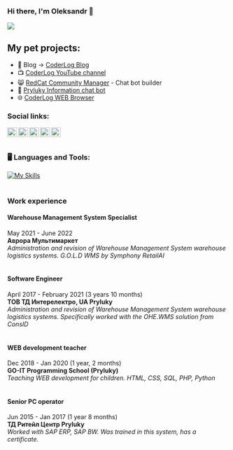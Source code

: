 ### Hi there, I'm Oleksandr 👋 

<img src="https://komarev.com/ghpvc/?username=alexborsch&style=flat">

## My pet projects:
- 📝 Blog -> [CoderLog Blog](https://coderlog.top)
- 📺 [CoderLog YouTube channel](https://www.youtube.com/channel/UCQFJjX4FFGp4zLWo1R-viKQ)
- 😸 [RedCat Community Manager](https://redcat.click) - Chat bot builder
- 💬 [Pryluky Information chat bot](https://prylukyinfobot.tk/)
- 🌐 [CoderLog WEB Browser](https://github.com/alexborsch/coderlog-browser)

### Social links:
[<img align="left" alt="YouTube" width="22px" src="https://coderlog.top/github/icons/youtube.svg" />](https://www.youtube.com/channel/UCQFJjX4FFGp4zLWo1R-viKQ) 
[<img align="left" alt="Instagram" width="22px" src="https://coderlog.top/github/icons/insta.svg" />](https://www.instagram.com/oleksandr_borsch/) 
[<img align="left" alt="Facebook" width="22px" src="https://coderlog.top/github/icons/facebook.svg" />](https://www.facebook.com/alexborschdeveloper)
[<img align="left" alt="Twitter" width="22px" src="https://coderlog.top/github/icons/twitter.svg" />](https://twitter.com/borsch_alex)
[<img align="left" alt="Linkedin" width="22px" src="https://coderlog.top/github/icons/linkedin.svg" />](https://www.linkedin.com/in/alexander-borshch-9a5b38189)

</br></br>
### 🖥️ Languages and Tools:

[![My Skills](https://skillicons.dev/icons?i=python,django,php,wordpress,html,css,linux,bash,git,docker,vim,figma,md,arduino,raspberrypi,mysql,postgres,sqlite,redis&perline=8)](https://coderlog.top)
</br>
</br>

### Work experience

#### Warehouse Management System Specialist

May 2021 - June 2022</br>
**Аврора Мультимаркет**</br>
*Administration and revision of Warehouse Management System warehouse logistics systems. G.O.L.D WMS by Symphony RetailAI*</br></br>

#### Software Engineer

April 2017 - February 2021 (3 years 10 months)</br>
**ТОВ ТД Интерелектро, UA Pryluky**</br>
*Administration and revision of Warehouse Management System warehouse logistics systems. Specifically worked with the OHE.WMS solution from ConsID*</br></br>

#### WEB development teacher

Dec 2018 - Jan 2020 (1 year, 2 months)</br>
**GO-IT Programming School (Pryluky)**</br>
*Teaching WEB development for children. HTML, CSS, SQL, PHP, Python*</br></br>

#### Senior PC operator

Jun 2015 - Jan 2017 (1 year 8 months)</br>
**ТД Ритейл Центр Pryluky**</br>
*Worked with SAP ERP, SAP BW. Was trained in this system, has a certificate.*</br></br>


